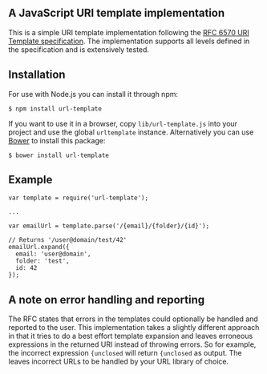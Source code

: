 ## A JavaScript URI template implementation

This is a simple URI template implementation following the [RFC 6570 URI Template specification](http://tools.ietf.org/html/rfc6570). The implementation supports all levels defined in the specification and is extensively tested.

## Installation

For use with Node.js you can install it through npm:

    $ npm install url-template

If you want to use it in a browser, copy `lib/url-template.js` into your project and use the global `urltemplate` instance. Alternatively you can use [Bower](http://bower.io/) to install this package:

    $ bower install url-template

## Example

    var template = require('url-template');

    ...

    var emailUrl = template.parse('/{email}/{folder}/{id}');

    // Returns '/user@domain/test/42'
    emailUrl.expand({
      email: 'user@domain',
      folder: 'test',
      id: 42
    });

## A note on error handling and reporting

The RFC states that errors in the templates could optionally be handled and reported to the user. This implementation takes a slightly different approach in that it tries to do a best effort template expansion and leaves erroneous expressions in the returned URI instead of throwing errors. So for example, the incorrect expression `{unclosed` will return `{unclosed` as output. The leaves incorrect URLs to be handled by your URL library of choice.
